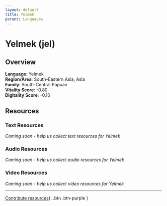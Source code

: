 ```yaml
---
layout: default
title: Yelmek
parent: Languages
---
```


# Yelmek (jel)

## Overview

**Language**: Yelmek  
**Region/Area**: South-Eastern Asia, Asia  
**Family**: South-Central Papuan  
**Vitality Score**: -0.80  
**Digitality Score**: -0.16  

## Resources

### Text Resources
*Coming soon - help us collect text resources for Yelmek*

### Audio Resources
*Coming soon - help us collect audio resources for Yelmek*

### Video Resources
*Coming soon - help us collect video resources for Yelmek*

---

[Contribute resources](https://fairtrain.github.io/){: .btn .btn-purple }
